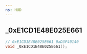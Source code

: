 ```yaml
---
ns: HUD
---
```

## _0xE1CD1E48E025E661

```c
// 0xE1CD1E48E025E661 0xD3F40140
void _0xE1CD1E48E025E661();
```


